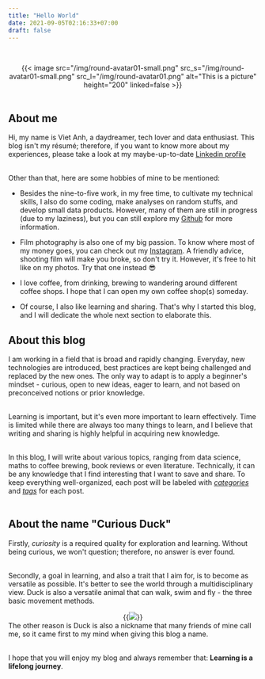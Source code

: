 ```yaml
---
title: "Hello World"
date: 2021-09-05T02:16:33+07:00
draft: false
---
```


&nbsp;
<center> {{< image src="/img/round-avatar01-small.png" src_s="/img/round-avatar01-small.png" src_l="/img/round-avatar01.png" alt="This is a picture" height="200" linked=false >}} </center>
&nbsp;

## About me

Hi, my name is Viet Anh, a daydreamer, tech lover and data enthusiast. This blog isn't my résumé; therefore, if you want to know more about my experiences, please take a look at my maybe-up-to-date <a href="https://www.linkedin.com/in/viet-anh-nguyen-16116710a/">Linkedin profile</a>
<br/><br/>

Other than that, here are some hobbies of mine to be mentioned:

- Besides the nine-to-five work, in my free time, to cultivate my technical skills, I also do some coding, make analyses on random stuffs, and develop small data products. However, many of them are still in progress (due to my laziness), but you can still explore my <a href="https://github.com/vietanhnl95">Github</a> for more information.  

- Film photography is also one of my big passion. To know where most of my money goes, you can check out my <a href="https://www.instagram.com/s.i.eu/">Instagram</a>. A friendly advice, shooting film will make you broke, so don't try it. However, it's free to hit like on my photos. Try that one instead :sunglasses:

- I love coffee, from drinking, brewing to wandering around different coffee shops. I hope that I can open my own coffee shop(s) someday.

- Of course, I also like learning and sharing. That's why I started this blog, and I will dedicate the whole next section to elaborate this.

## About this blog

I am working in a field that is broad and rapidly changing. Everyday, new technologies are introduced, best practices are kept being challenged and replaced by the new ones. The only way to adapt is to apply a beginner's mindset - curious, open to new ideas, eager to learn, and not based on preconceived notions or prior knowledge.
<br/><br/>

Learning is important, but it's even more important to learn effectively. Time is limited while there are always too many things to learn, and I believe that writing and sharing is highly helpful in acquiring new knowledge.
<br/><br/>

In this blog, I will write about various topics, ranging from data science, maths to coffee brewing, book reviews or even literature. Technically, it can be any knowledge that I find interesting that I want to save and share. To keep everything well-organized, each post will be labeled with <a href="/categories">_categories_</a> and <a href="/tags">_tags_</a> for each post.
<br/><br/>


## About the name "Curious Duck"

Firstly, _curiosity_ is a required quality for exploration and learning. Without being curious, we won't question; therefore, no answer is ever found.
<br/><br/>

Secondly, a goal in learning, and also a trait that I aim for, is to become as versatile as possible. It's better to see the world through a multidisciplinary view. Duck is also a versatile animal that can walk, swim and fly - the three basic movement methods.
<center> {{<image src="duck.jpeg" alt=" ">}} </center>
The other reason is Duck is also a nickname that many friends of mine call me, so it came first to my mind when giving this blog a name.
<br/><br/>

I hope that you will enjoy my blog and always remember that: **Learning is a lifelong journey**.

<!-- Mortimer Adler, a famous American philosopher once said in his famous book _How to Read a Book: The Classic Guide to Intelligent Reading_ that “The person who says he knows what he thinks but cannot express it usually does not know what he thinks." -->

<!-- You might wonder that this blog is named "Curious Duck"?

Firstly, duck is a versatile animal because it can walk, swim, and fly


What is curious: **"A desire to know or learn"**

Why:

- We always want to be wise, but being wise does not mean you have to have all the answers. Instead, we know how to look for the answer and will look for the answers
- The world is changing more rapidly than ever. So besides acquiring knowledge, we also need to update it frequently

being willing and able to question your knowledge and the knowledge of others is how you keep improving. Learning is a journey.

beginner’s mind – curious, open to new ideas, eager to learn, and not based on preconceived notions or prior knowledge.


Albert Einstein’s famous words, “I have no special talent. I am only passionately curious.” We might well quibble with the notion that Einstein had no “special talent,” but he wouldn’t have solved the riddles of the universe if not for his passionate curiosity. Then I came across another Einstein quote: “The important thing is not to stop questioning. Curiosity has its own reason for existence.

the only constant is change


## Why I write and share?



What does it mean to “know?”
Richard Feynman believed that “the world is much more interesting than any one discipline.” He understood the difference between knowing something and knowing the name of something, as well as how, when you truly know something, you can use that knowledge broadly. When you only know what something is called, you have no real sense of what it is. You can’t take it apart and play with it or use it to make new connections and generate new insights. When you know something, the labels are unimportant, because it’s not necessary to keep it in the box it came in.

“The person who says he knows what he thinks but cannot express it usually does not know what he thinks.” —Mortimer Adler -->

